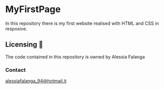 # MyFirstPage 
In this repository there is my first website realised with HTML and CSS in resposive.


## Licensing :closed_book:
The code contained in this repository is owned by Alessia Falanga

### Contact 
alessiafalanga_94@hotmail.it
